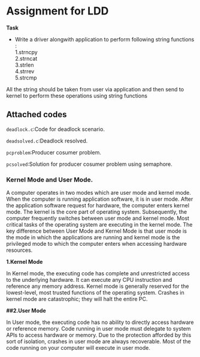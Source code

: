 # Assignment for LDD

**Task**

* Write a driver alongwith application to perform following string functions :  
	1.strncpy  
	2.strncat  
	3.strlen  
	4.strrev  
	5.strcmp  
	
	
All the string should be taken from user via application and then send to kernel to perform these operations using string functions
 
## Attached codes

``deadlock.c``:Code for deadlock scenario.

``deadsolved.c``:Deadlock resolved.

``pcproblem``:Producer cosumer problem.

``pcsolved``:Solution for producer cosumer problem using semaphore.


### Kernel Mode and User Mode.

  A computer operates in two modes which are user mode and kernel mode. When the computer is running application software, it is in user mode. After the application software request for hardware, the
computer enters kernel mode. The kernel is the core part of operating system. Subsequently, the computer
frequently switches between user mode and kernel mode. Most critical tasks of the operating system are
executing in the kernel mode. The key difference between User Mode and Kernel Mode is that user mode is
the mode in which the applications are running and kernel mode is the privileged mode to which the
computer enters when accessing hardware resources.


**1.Kernel Mode**

  In Kernel mode, the executing code has complete and unrestricted access to the underlying hardware. It can execute any CPU instruction and reference any memory address. Kernel mode is generally reserved for the lowest-level, most trusted functions of the operating system. Crashes in kernel mode are catastrophic; they will halt the entire PC. 


**##2.User Mode**

  In User mode, the executing code has no ability to directly access hardware or reference memory. Code running in user mode must delegate to system APIs to access hardware or memory. Due to the protection afforded by this sort of isolation, crashes in user mode are always recoverable. Most of the code running on your computer will execute in user mode. 
